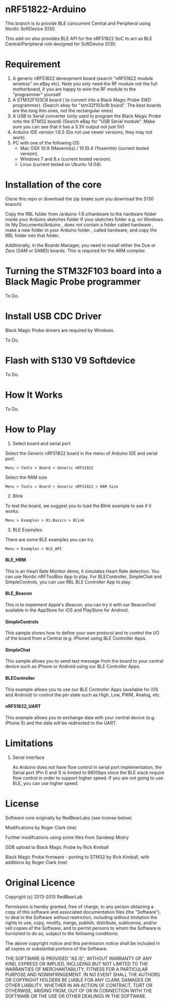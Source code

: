
nRF51822-Arduino
================

This branch is to provide BLE concurrent Central and Peripheral using Nordic SoftDevice S130.

This add-on also provides BLE API for the nRF51822 SoC to act as BLE Central/Peripheral role designed for SoftDevice S130.


Requirement
===========

1. A generic nRF51822 deveopment board (search "nRF51822 module wireless" on eBay etc). Note you only need the RF module not the full motherboard, if you are happy to wire the RF module to the "programmer" yourself
2. A STM32F103C8 board ( to convert into a Black Magic Probe SWD programmer). (Search ebay for "stm32f103c8t board". The best boards are the long thin ones, not the rectangular ones)
3. A USB to Serial converter (only used to program the Black Magic Probe onto the STM32 board) (Search eBay for "USB Serial module". Make sure you can see that it has a 3.3V output not just 5V)
3. Arduino IDE version 1.6.5 (Do not use newer versions, they may not work).
4. PC with one of the following OS:
    - Mac OSX 10.9 (Mavericks) / 10.10.4 (Yosemite) (current tested version).
    - Windows 7 and 8.x (current tested version).
    - Linux (current tested on Ubuntu 14.04).



Installation of the core
========================

Clone this repo or download the zip (make sure you download the S130 branch)

Copy the RBL folder from  /arduino-1.6.x/hardware to the hardware folder inside your Arduino sketches folder
If your sketches folder e.g. on Windows its My Documents/Arduino , does not contain a folder called   hardware ,
make a new folder in your Arduino folder , called hardware, and copy the RBL folder into that folder.

Additionally, in the Boards Manager, you need to install either the Due or Zero (SAM or SAMD) boards. 
This is required for the ARM compiler.


Turning the STM32F103 board into a Black Magic Probe programmer
===============================================================

To Do.


Install USB CDC Driver
======================

Black Magic Probe drivers are required by Windows.

To Do.


Flash with S130 V9 Softdevice
=========================

To Do.


How It Works
============

To Do.


How to Play
===========

1. Select board and serial port

  Select the Generic nRF51822 board in the menu of Arduino IDE and serial port.

    Menu > Tools > Board > Generic nRF51822
    
  Select the RAM size

    Menu > Tools > Board > Generic nRF51822 > RAM Size
  
2. Blink

  To test the board, we suggest you to load the Blink example to see if it works.

    Menu > Examples > 01.Basics > Blink

3. BLE Examples

  There are some BLE examples you can try.
  
    Menu > Examples > BLE_API

  #### BLE_HRM
   
  This is an Heart Rate Monitor demo, it simulates Heart Rate detection. You can use Nordic nRFToolBox App to play. For BLEController, SimpleChat and SimpleControls, you can use RBL BLE Controller App to play.

  #### BLE_Beacon
    
  This is to implement Apple's iBeacon, you can try it with our BeaconTool available in the AppStore for iOS and PlayStore for Android.

  #### SimpleControls
  
  This sample shows how to define your own protocol and to control the I/O of the board from a Central (e.g. iPhone) using BLE Controller Apps.
  
  #### SimpleChat
  
  This sample allows you to send text message from the board to your central device such as iPhone or Android using our BLE Controller Apps.
  
  #### BLEController

  This example allows you to use our BLE Controller Apps (available for iOS and Android) to control the pin state such as High, Low, PWM, Analog, etc.
  
  #### nRF51822_UART
  
  This example allows you to exchange data with your central device (e.g. iPhone 5) and the data will be redirected to the UART.




Limitations
===========

1. Serial Interface

    As Arduino does not have flow control in serial port implementation, the Serial port (Pin 0 and 1) is limited to 9600bps since the BLE stack require flow control in order to support higher speed. If you are not going to use BLE, you can use higher speed. 

License
=======

Software core originally by RedBearLabs (see license below)

Modifications by Roger Clark (me) 

Further modifcations using some files from Sandeep Mistry

GDB upload to Black Magic Probe by Rick Kimball

Black Magic Probe firmware - porting to STM32 by Rick Kimball, with additions by Roger Clark (me)


Original Licence
================

Copyright (c) 2013-2015 RedBearLab

Permission is hereby granted, free of charge, to any person obtaining a copy of this software and associated documentation files (the "Software"), to deal in the Software without restriction, including without limitation the rights to use, copy, modify, merge, publish, distribute, sublicense, and/or sell copies of the Software, and to permit persons to whom the Software is furnished to do so, subject to the following conditions:

The above copyright notice and this permission notice shall be included in all copies or substantial portions of the Software.

THE SOFTWARE IS PROVIDED "AS IS", WITHOUT WARRANTY OF ANY KIND, EXPRESS OR IMPLIED, INCLUDING BUT NOT LIMITED TO THE WARRANTIES OF MERCHANTABILITY, FITNESS FOR A PARTICULAR PURPOSE AND NONINFRINGEMENT. IN NO EVENT SHALL THE AUTHORS OR COPYRIGHT HOLDERS BE LIABLE FOR ANY CLAIM, DAMAGES OR OTHER LIABILITY, WHETHER IN AN ACTION OF CONTRACT, TORT OR OTHERWISE, ARISING FROM, OUT OF OR IN CONNECTION WITH THE SOFTWARE OR THE USE OR OTHER DEALINGS IN THE SOFTWARE.

